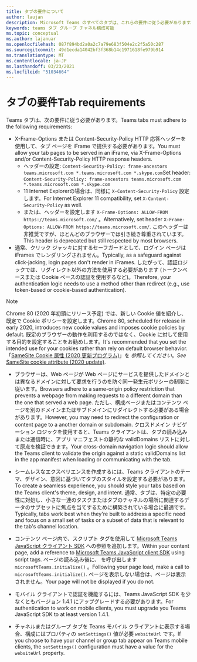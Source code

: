 ```yaml
---
title: タブの要件について
author: laujan
description: Microsoft Teams のすべてのタブは、これらの要件に従う必要があります。
keywords: teams タブ グループ チャネル構成可能
ms.topic: conceptual
ms.author: lajanuar
ms.openlocfilehash: 087f894bd2a0a2c7a79e683f504e2c2f5a50c287
ms.sourcegitcommit: 49d1ecda14042bf3f368b14c1971618fe979b914
ms.translationtype: MT
ms.contentlocale: ja-JP
ms.lasthandoff: 03/23/2021
ms.locfileid: "51034664"
---
```

# <a name="tab-requirements"></a><span data-ttu-id="4755f-104">タブの要件</span><span class="sxs-lookup"><span data-stu-id="4755f-104">Tab requirements</span></span>

<span data-ttu-id="4755f-105">Teams タブは、次の要件に従う必要があります。</span><span class="sxs-lookup"><span data-stu-id="4755f-105">Teams tabs must adhere to the following requirements:</span></span>

* <span data-ttu-id="4755f-106">X-Frame-Options または Content-Security-Policy HTTP 応答ヘッダーを使用して、タブ ページを iFrame で提供する必要があります。</span><span class="sxs-lookup"><span data-stu-id="4755f-106">You must allow your tab pages to be served in an iFrame, via X-Frame-Options and/or Content-Security-Policy HTTP response headers.</span></span>
  * <span data-ttu-id="4755f-107">ヘッダーの設定: `Content-Security-Policy: frame-ancestors teams.microsoft.com *.teams.microsoft.com *.skype.com`</span><span class="sxs-lookup"><span data-stu-id="4755f-107">Set header: `Content-Security-Policy: frame-ancestors teams.microsoft.com *.teams.microsoft.com *.skype.com`</span></span>
  * <span data-ttu-id="4755f-108">11 Internet Explorerの場合は、同様に `X-Content-Security-Policy` 設定します。</span><span class="sxs-lookup"><span data-stu-id="4755f-108">For Internet Explorer 11 compatibility, set `X-Content-Security-Policy` as well.</span></span>
  * <span data-ttu-id="4755f-109">または、ヘッダーを設定します `X-Frame-Options: ALLOW-FROM https://teams.microsoft.com/` 。</span><span class="sxs-lookup"><span data-stu-id="4755f-109">Alternatively, set header `X-Frame-Options: ALLOW-FROM https://teams.microsoft.com/`.</span></span> <span data-ttu-id="4755f-110">このヘッダーは非推奨ですが、ほとんどのブラウザーでは引き続き尊重されています。</span><span class="sxs-lookup"><span data-stu-id="4755f-110">This header is deprecated but still respected by most browsers.</span></span>
* <span data-ttu-id="4755f-111">通常、クリック ジャッキに対するセーフガードとして、ログイン ページは iFrames でレンダリングされません。</span><span class="sxs-lookup"><span data-stu-id="4755f-111">Typically, as a safeguard against click-jacking, login pages don't render in iFrames.</span></span> <span data-ttu-id="4755f-112">したがって、認証ロジックでは、リダイレクト以外の方法を使用する必要があります (トークンベースまたは Cookie ベースの認証を使用するなど)。</span><span class="sxs-lookup"><span data-stu-id="4755f-112">Therefore, your authentication logic needs to use a method other than redirect (e.g., use token-based or cookie-based authentication).</span></span>

> [!NOTE]
> <span data-ttu-id="4755f-113">Chrome 80 (2020 年初頭にリリース予定) では、新しい Cookie 値を紹介し、既定で Cookie ポリシーを設定します。</span><span class="sxs-lookup"><span data-stu-id="4755f-113">Chrome 80, scheduled for release in early 2020, introduces new cookie values and imposes cookie policies by default.</span></span> <span data-ttu-id="4755f-114">既定のブラウザーの動作を利用するのではなく、Cookie に対して使用する目的を設定することをお勧めします。</span><span class="sxs-lookup"><span data-stu-id="4755f-114">It's recommended that you set the intended use for your cookies rather than rely on default browser behavior.</span></span> <span data-ttu-id="4755f-115">「[SameSite Cookie 属性 (2020 更新プログラム)](../../resources/samesite-cookie-update.md)」を *参照してください*。</span><span class="sxs-lookup"><span data-stu-id="4755f-115">*See* [SameSite cookie attribute (2020 update)](../../resources/samesite-cookie-update.md).</span></span>

* <span data-ttu-id="4755f-116">ブラウザーは、Web ページが Web ページにサービスを提供したドメインとは異なるドメインに対して要求を行うのを防ぐ同一発生元ポリシーの制限に従います。</span><span class="sxs-lookup"><span data-stu-id="4755f-116">Browsers adhere to a same-origin policy restriction that prevents a webpage from making requests to a different domain than the one that served a web page.</span></span> <span data-ttu-id="4755f-117">ただし、構成ページまたはコンテンツ ページを別のドメインまたはサブドメインにリダイレクトする必要がある場合があります。</span><span class="sxs-lookup"><span data-stu-id="4755f-117">However, you may need to redirect the configuration or content page to a another domain or subdomain.</span></span> <span data-ttu-id="4755f-118">クロスドメイン ナビゲーション ロジックを使用すると、Teams クライアントは、タブの読み込みまたは通信時に、アプリ マニフェストの静的な validDomains リストに対して原点を検証できます。</span><span class="sxs-lookup"><span data-stu-id="4755f-118">Your cross-domain navigation logic should allow the Teams client to validate the origin against a static validDomains list in the app manifest when loading or communicating with the tab.</span></span>

* <span data-ttu-id="4755f-119">シームレスなエクスペリエンスを作成するには、Teams クライアントのテーマ、デザイン、意図に基づいてタブのスタイルを設定する必要があります。</span><span class="sxs-lookup"><span data-stu-id="4755f-119">To create a seamless experience, you should style your tabs based on the Teams client's theme, design, and intent.</span></span> <span data-ttu-id="4755f-120">通常、タブは、特定の必要性に対処し、小さな一連のタスクまたはタブのチャネルの場所に関連するデータのサブセットに焦点を当てするために構築されている場合に最適です。</span><span class="sxs-lookup"><span data-stu-id="4755f-120">Typically, tabs work best when they're built to address a specific need and focus on a small set of tasks or a subset of data that is relevant to the tab's channel location.</span></span>

* <span data-ttu-id="4755f-121">コンテンツ ページ内で、スクリプト タグを使用して [Microsoft Teams JavaScript クライアント SDK](/javascript/api/overview/msteams-client) への参照を追加します。</span><span class="sxs-lookup"><span data-stu-id="4755f-121">Within your content page, add a reference to [Microsoft Teams JavaScript client SDK](/javascript/api/overview/msteams-client) using script tags.</span></span> <span data-ttu-id="4755f-122">ページの読み込み後に、 を呼び出します `microsoftTeams.initialize()` 。</span><span class="sxs-lookup"><span data-stu-id="4755f-122">Following your page load, make a call to `microsoftTeams.initialize()`.</span></span> <span data-ttu-id="4755f-123">ページを表示しない場合は、ページは表示されません。</span><span class="sxs-lookup"><span data-stu-id="4755f-123">Your page will not be displayed if you do not.</span></span>

* <span data-ttu-id="4755f-124">モバイル クライアントで認証を機能するには、Teams JavaScript SDK を少なくともバージョン 1.4.1 にアップグレードする必要があります。</span><span class="sxs-lookup"><span data-stu-id="4755f-124">For authentication to work on mobile clients, you must upgrade you Teams JavaScript SDK to at least version 1.4.1.</span></span>

* <span data-ttu-id="4755f-125">チャネルまたはグループ タブを Teams モバイル クライアントに表示する場合、構成にはプロパティの `setSettings()` 値が必要 `websiteUrl` です。</span><span class="sxs-lookup"><span data-stu-id="4755f-125">If you choose to have your channel or group tab appear on Teams mobile clients, the `setSettings()` configuration must have a value for the `websiteUrl` property.</span></span>